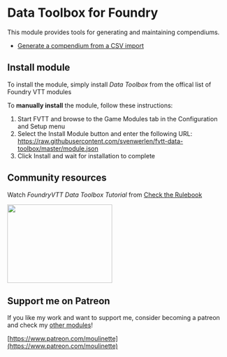 # Data Toolbox for Foundry

This module provides tools for generating and maintaining compendiums.

* [Generate a compendium from a CSV import](doc/csv-importer.md)

## Install module

To install the module, simply install *Data Toolbox* from the offical list of Foundry VTT modules

To **manually install** the module, follow these instructions:

1. Start FVTT and browse to the Game Modules tab in the Configuration and Setup menu
2. Select the Install Module button and enter the following URL: https://raw.githubusercontent.com/svenwerlen/fvtt-data-toolbox/master/module.json
3. Click Install and wait for installation to complete 

## Community resources

Watch *FoundryVTT Data Toolbox Tutorial* from [Check the Rulebook](https://www.youtube.com/channel/UCsm93_bjeH_78y3WGcizMPA)

<a href="http://www.youtube.com/watch?v=ssIfAbQ4v04"><img src="https://img.youtube.com/vi/ssIfAbQ4v04/0.jpg" height="180" width="240" ></a>

## Support me on Patreon

If you like my work and want to support me, consider becoming a patreon and check my [other modules](https://github.com/SvenWerlen/moulinette)!

[https://www.patreon.com/moulinette](https://www.patreon.com/moulinette)

